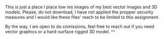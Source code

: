 This is just a place I place low res images of my best vector images and 3D models. Please, do not download, I have not applied the propper security measures and I would like these files' reach to be limited to this assignment.

By the way, I am open to do comissions,
feel free to reach out if you need vector graphics or a hard-surface rigged 3D model. ^^
